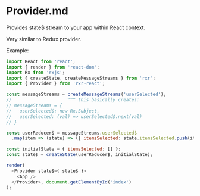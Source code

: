 # Provider.md

Provides state$ stream to your app within React context.

Very similar to Redux provider.

Example:

```javascript
import React from 'react';
import { render } from 'react-dom';
import Rx from 'rxjs';
import { createState, createMessageStreams } from 'rxr';
import { Provider } from 'rxr-react';

const messageStreams = createMessageStreams('userSelected');
//                     ^^^ this basically creates:
// messageStreams = {
//   userSelected$: new Rx.Subject,
//   userSelected: (val) => userSelected$.next(val)
// }

const userReducer$ = messageStreams.userSelected$
  .map(item => (state) => ({ itemsSelected: state.itemsSelected.push(item) }));

const initialState = { itemsSelected: [] };
const state$ = createState(userReducer$, initialState);

render(
  <Provider state$={ state$ }>
    <App />
  </Provider>, document.getElementById('index')
);
```
